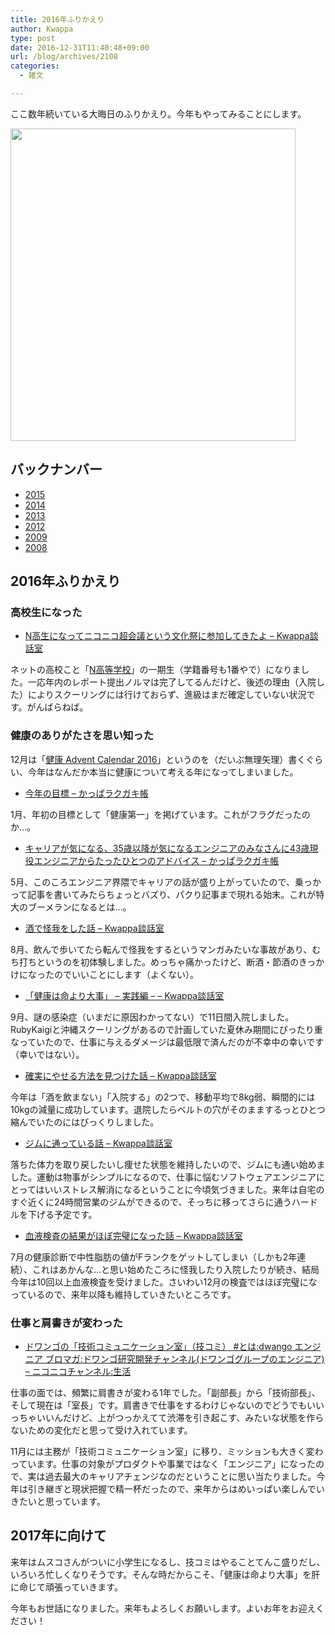 ```yaml
---
title: 2016年ふりかえり
author: Kwappa
type: post
date: 2016-12-31T11:40:48+09:00
url: /blog/archives/2108
categories:
  - 雑文

---
```

ここ数年続いている大晦日のふりかえり。今年もやってみることにします。

<img src="http://news.mynavi.jp/news/2016/12/12/492/images/001.jpg" width="456" height="500" class="aligncenter size-medium" />

## バックナンバー

- [2015](/blog/archives/2022)
- [2014](/blog/archives/1985)
- [2013](/blog/archives/1921)
- [2012](/blog/archives/1697)
- [2009](/blog/archives/1354)
- [2008](/blog/archives/480)

## 2016年ふりかえり

<!--more-->

### 高校生になった

  * <a href="http://www.kwappa.net/blog/archives/2025" target="_blank" rel="noopener noreferrer">N高生になってニコニコ超会議という文化祭に参加してきたよ &#8211; Kwappa談話室</a>

ネットの高校こと「<a href="https://nnn.ed.jp/" target="_blank" rel="noopener noreferrer">N高等学校</a>」の一期生（学籍番号も1番やで）になりました。一応年内のレポート提出ノルマは完了してるんだけど、後述の理由（入院した）によりスクーリングには行けておらず、進級はまだ確定していない状況です。がんばらねば。

### 健康のありがたさを思い知った

12月は「<a href="http://www.adventar.org/calendars/1822" target="_blank" rel="noopener noreferrer">健康 Advent Calendar 2016</a>」というのを（だいぶ無理矢理）書くぐらい、今年はなんだか本当に健康について考える年になってしまいました。

  * <a href="http://kwappa.hatenablog.com/entry/2016/01/04/124639" target="_blank" rel="noopener noreferrer">今年の目標 &#8211; かっぱラクガキ帳</a>

1月、年初の目標として「健康第一」を掲げています。これがフラグだったのか…。

  * <a href="http://kwappa.hatenablog.com/entry/2016/05/10/115017" target="_blank" rel="noopener noreferrer">キャリアが気になる、35歳以降が気になるエンジニアのみなさんに43歳現役エンジニアからたったひとつのアドバイス &#8211; かっぱラクガキ帳</a>

5月、このころエンジニア界隈でキャリアの話が盛り上がっていたので、乗っかって記事を書いてみたらちょっとバズり、パクり記事まで現れる始末。これが特大のブーメランになるとは…。

  * <a href="http://www.kwappa.net/blog/archives/2048" target="_blank" rel="noopener noreferrer">酒で怪我をした話 &#8211; Kwappa談話室</a>

8月、飲んで歩いてたら転んで怪我をするというマンガみたいな事故があり、むち打ちというのを初体験しました。めっちゃ痛かったけど、断酒・節酒のきっかけになったのでいいことにします（よくない）。

  * <a href="http://www.kwappa.net/blog/archives/2031" target="_blank" rel="noopener noreferrer">「健康は命より大事」 – 実践編 – &#8211; Kwappa談話室</a>

9月、謎の感染症（いまだに原因わかってない）で11日間入院しました。RubyKaigiと沖縄スクーリングがあるので計画していた夏休み期間にぴったり重なっていたので、仕事に与えるダメージは最低限で済んだのが不幸中の幸いです（幸いではない）。

  * <a href="http://www.kwappa.net/blog/archives/2099" target="_blank" rel="noopener noreferrer">確実にやせる方法を見つけた話 &#8211; Kwappa談話室</a>

今年は「酒を飲まない」「入院する」の2つで、移動平均で8kg弱、瞬間的には10kgの減量に成功しています。退院したらベルトの穴がそのままするっとひとつ縮んでいたのにはびっくりしました。

  * <a href="http://www.kwappa.net/blog/archives/2052" target="_blank" rel="noopener noreferrer">ジムに通っている話 &#8211; Kwappa談話室</a>

落ちた体力を取り戻したいし痩せた状態を維持したいので、ジムにも通い始めました。運動は物事がシンプルになるので、仕事に悩むソフトウェアエンジニアにとってはいいストレス解消になるということに今頃気づきました。来年は自宅のすぐ近くに24時間営業のジムができるので、そっちに移ってさらに通うハードルを下げる予定です。

  * <a href="http://www.kwappa.net/blog/archives/2070" target="_blank" rel="noopener noreferrer">血液検査の結果がほぼ完璧になった話 &#8211; Kwappa談話室</a>

7月の健康診断で中性脂肪の値がFランクをゲットしてしまい（しかも2年連続）、これはあかんな…と思い始めたころに怪我したり入院したりが続き、結局今年は10回以上血液検査を受けました。さいわい12月の検査ではほぼ完璧になっているので、来年以降も維持していきたいところです。

### 仕事と肩書きが変わった

  * <a href="http://ch.nicovideo.jp/dwango-engineer/blomaga/ar1161598" target="_blank" rel="noopener noreferrer">ドワンゴの「技術コミュニケーション室」（技コミ） #とは:dwango エンジニア ブロマガ:ドワンゴ研究開発チャンネル(ドワンゴグループのエンジニア) &#8211; ニコニコチャンネル:生活</a>

仕事の面では、頻繁に肩書きが変わる1年でした。「副部長」から「技術部長」、そして現在は「室長」です。肩書きで仕事をするわけじゃないのでどうでもいいっちゃいいんだけど、上がつっかえてて渋滞を引き起こす、みたいな状態を作らないための変化だと思って受け入れています。

11月には主務が「技術コミュニケーション室」に移り、ミッションも大きく変わっています。仕事の対象がプロダクトや事業ではなく「エンジニア」になったので、実は過去最大のキャリアチェンジなのだということに思い当たりました。今年は引き継ぎと現状把握で精一杯だったので、来年からはめいっぱい楽しんでいきたいと思っています。

## 2017年に向けて

来年はムスコさんがついに小学生になるし、技コミはやることてんこ盛りだし、いろいろ忙しくなりそうです。そんな時だからこそ、「健康は命より大事」を肝に命じて頑張っていきます。

今年もお世話になりました。来年もよろしくお願いします。よいお年をお迎えください！
